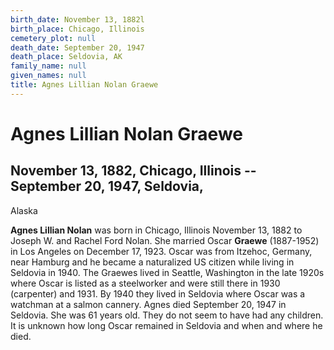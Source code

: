 ```yaml
---
birth_date: November 13, 1882l
birth_place: Chicago, Illinois
cemetery_plot: null
death_date: September 20, 1947
death_place: Seldovia, AK
family_name: null
given_names: null
title: Agnes Lillian Nolan Graewe
---
```


# Agnes Lillian Nolan Graewe

## November 13, 1882, Chicago, Illinois -- September 20, 1947, Seldovia,
Alaska

**Agnes Lillian Nolan** was born in Chicago, Illinois
November 13, 1882 to Joseph W. and Rachel Ford Nolan. She
married Oscar **Graewe** (1887-1952) in Los Angeles on December 17,
1923. Oscar was from Itzehoc, Germany, near Hamburg and he became a
naturalized US citizen while living in Seldovia in 1940. The Graewes
lived in Seattle, Washington in the late 1920s where Oscar is listed as
a steelworker and were still there in 1930 (carpenter) and 1931. By 1940
they lived in Seldovia where Oscar was a watchman at a salmon cannery.
Agnes died September 20, 1947 in Seldovia. She was 61 years old. They do
not seem to have had any children. It is unknown how long Oscar remained
in Seldovia and when and where he died.
